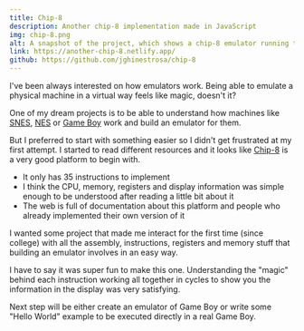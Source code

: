```yaml
---
title: Chip-8
description: Another chip-8 implementation made in JavaScript
img: chip-8.png
alt: A snapshot of the project, which shows a chip-8 emulator running the Pong game
link: https://another-chip-8.netlify.app/
github: https://github.com/jghinestrosa/chip-8
---
```


I've been always interested on how emulators work. Being able to emulate a physical machine in a virtual way feels like magic, doesn't it?

One of my dream projects is to be able to understand how machines like [SNES](https://en.wikipedia.org/wiki/Super_Nintendo_Entertainment_System), [NES](https://en.wikipedia.org/wiki/Nintendo_Entertainment_System) or [Game Boy](https://en.wikipedia.org/wiki/Game_Boy) work and build an emulator for them.

But I preferred to start with something easier so I didn't get frustrated at my first attempt. I started to read different resources and it looks like [Chip-8](https://en.wikipedia.org/wiki/CHIP-8) is a very good platform to begin with.

- It only has 35 instructions to implement
- I think the CPU, memory, registers and display information was simple enough to be understood after reading a little bit about it
- The web is full of documentation about this platform and people who already implemented their own version of it

I wanted some project that made me interact for the first time (since college) with all the assembly, instructions, registers and memory stuff that building an emulator involves in an easy way.

I have to say it was super fun to make this one. Understanding the "magic" behind each instruction working all together in cycles to show you the information in the display was very satisfying.

Next step will be either create an emulator of Game Boy or write some "Hello World" example to be executed directly in a real Game Boy.